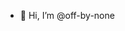 - 👋 Hi, I’m @off-by-none

<!---
off-by-none/off-by-none is a ✨ special ✨ repository because its `README.md` (this file) appears on your GitHub profile.
You can click the Preview link to take a look at your changes.
--->
